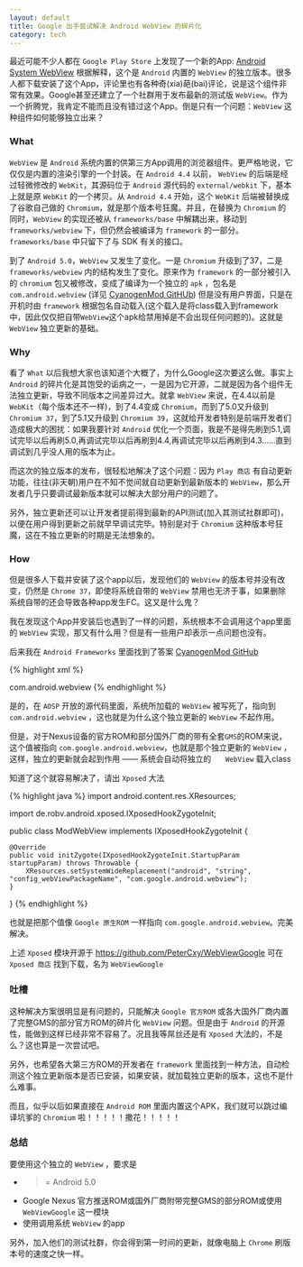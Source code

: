 ```yaml
---
layout: default
title: Google 出手尝试解决 Android WebView 的碎片化
category: tech
---
```


最近可能不少人都在 `Google Play Store` 上发现了一个新的App: [Android System WebView](https://play.google.com/store/apps/details?id=com.google.android.webview) 根据解释，这个是 `Android` 内置的 `WebView` 的独立版本。很多人都下载安装了这个App，评论里也有各种奇(xia)葩(bai)评论，说是这个组件非常有效果。Google甚至还建立了一个社群用于发布最新的测试版 `WebView`。作为一个折腾党，我肯定不能而且没有错过这个App。倒是只有一个问题：`WebView` 这种组件如何能够独立出来？

<!--more-->

### What

`WebView` 是 `Android` 系统内置的供第三方App调用的浏览器组件。更严格地说，它仅仅是内置的渲染引擎的一个封装。在 `Android 4.4` 以前， `WebView` 的后端是经过轻微修改的 `WebKit`，其源码位于 `Android` 源代码的 `external/webkit` 下，基本上就是原 `WebKit` 的一个拷贝。从 `Android 4.4` 开始，这个 `WebKit` 后端被替换成了谷歌自己做的 `Chromium`，就是那个版本号狂魔。并且，在替换为 `Chromium` 的同时，`WebView` 的实现还被从 `frameworks/base` 中解耦出来，移动到 `frameworks/webview` 下，但仍然会被编译为 `framework` 的一部分。`frameworks/base` 中只留下了与 SDK 有关的接口。

到了 `Android 5.0`，`WebView` 又发生了变化。一是 `Chromium` 升级到了37，二是 `frameworks/webview` 内的结构发生了变化。原来作为 `framework` 的一部分被引入的 `chromium` 包又被修改，变成了编译为一个独立的 `apk` ，包名是 `com.android.webview` (详见 [CyanogenMod GitHUb](https://github.com/CyanogenMod/android_frameworks_webview/blob/cm-12.0/chromium/AndroidManifest.xml)) 但是没有用户界面，只是在开机时由 `framework` 根据包名自动载入(这个载入是将class载入到framework中，因此仅仅把自带`WebView`这个apk给禁用掉是不会出现任何问题的)。这就是 `WebView` 独立更新的基础。

### Why

看了 `What` 以后我想大家也该知道个大概了，为什么Google这次要这么做。事实上 `Android` 的碎片化是其饱受的诟病之一，一是因为它开源，二就是因为各个组件无法独立更新，导致不同版本之间差异过大。就拿 `WebView` 来说，在4.4以前是 `WebKit`（每个版本还不一样)，到了4.4变成 `Chromium`，而到了5.0又升级到 `Chromium 37`，到了5.1又升级到 `Chromium 39`，这就给开发者特别是前端开发者们造成极大的困扰：如果我要针对 `Android` 优化一个页面，我是不是得先刷到5.1,调试完毕以后再刷5.0,再调试完毕以后再刷到4.4,再调试完毕以后再刷到4.3……直到调试到几乎没人用的版本为止。

而这次的独立版本的发布，很轻松地解决了这个问题：因为 `Play 商店` 有自动更新功能，往往(非天朝)用户在不知不觉间就自动更新到最新版本的 `WebView`，那么开发者几乎只要调试最新版本就可以解决大部分用户的问题了。

另外，独立更新还可以让开发者提前得到最新的API测试(加入其测试社群即可)，以便在用户得到更新之前就早早调试完毕。特别是对于 `Chromium` 这种版本号狂魔，这在不独立更新的时期是无法想象的。

### How

但是很多人下载并安装了这个app以后，发现他们的 `WebView` 的版本号并没有改变，仍然是 `Chrome 37`，即使将系统自带的 `WebView` 禁用也无济于事，如果删除系统自带的还会导致各种app发生FC。这又是什么鬼？

我在发现这个App并安装后也遇到了一样的问题，系统根本不会调用这个app里面的 `WebView` 实现，那又有什么用？但是有一些用户却表示一点问题也没有。

后来我在 `Android Frameworks` 里面找到了答案 [CyanogenMod GitHub](https://github.com/CyanogenMod/android_frameworks_base/blob/cm-12.0/core/res/res/values/config.xml)

{% highlight xml %}
<!-- Package name providing WebView implementation. -->
<string name="config_webViewPackageName" translatable="false">com.android.webview</string>
{% endhighlight %}

是的，在 `AOSP` 开放的源代码里面，系统所加载的 `WebView` 被写死了，指向到 `com.android.webview` ，这也就是为什么这个独立更新的 `WebView` 不起作用。

但是，对于Nexus设备的官方ROM和部分国外厂商的带有全套`GMS`的ROM来说，这个值被指向 `com.google.android.webview`，也就是那个独立更新的 `WebView` ，这样，独立的更新就会起到作用 —— 系统会自动将独立的 `	WebView` 载入class

知道了这个就容易解决了，请出 `Xposed` 大法

{% highlight java %}
import android.content.res.XResources;

import de.robv.android.xposed.IXposedHookZygoteInit;

public class ModWebView implements IXposedHookZygoteInit
{

	@Override
	public void initZygote(IXposedHookZygoteInit.StartupParam startupParam) throws Throwable {
		XResources.setSystemWideReplacement("android", "string", "config_webViewPackageName", "com.google.android.webview");
	}

}
{% endhighlight %}

也就是把那个值像 `Google 原生ROM` 一样指向 `com.google.android.webview`。完美解决。

上述 `Xposed` 模块开源于 <https://github.com/PeterCxy/WebViewGoogle> 可在 `Xposed 商店` 找到下载，名为 `WebViewGoogle`

### 吐槽

这种解决方案很明显是有问题的，只能解决 `Google 官方ROM` 或各大国外厂商内置了完整GMS的部分官方ROM的碎片化 `WebView` 问题。但是由于 `Android` 的开源性，能做到这样已经非常不容易了。况且我等屌丝还是有 `Xposed` 大法的，不是么？这也算是一次尝试吧。

另外，也希望各大第三方ROM的开发者在 `framework` 里面找到一种方法，自动检测这个独立更新版本是否已安装，如果安装，就加载独立更新的版本，这也不是什么难事。

而且，似乎以后如果直接在 `Android ROM` 里面内置这个APK，我们就可以跳过编译坑爹的 `Chromium` 啦！！！！！撒花！！！！！

### 总结

要使用这个独立的 `WebView` ，要求是

* >= Android 5.0
* Google Nexus 官方推送ROM或国外厂商附带完整GMS的部分ROM或使用 `WebViewGoogle` 这一模块
* 使用调用系统 `WebView` 的app

另外，加入他们的测试社群，你会得到第一时间的更新，就像电脑上 `Chrome` 刷版本号的速度之快一样。
